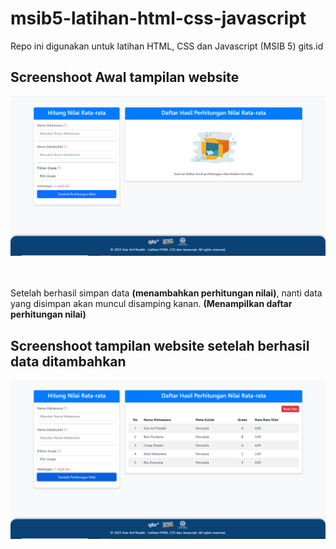 # msib5-latihan-html-css-javascript
Repo ini digunakan untuk latihan HTML, CSS dan Javascript (MSIB 5) gits.id

## Screenshoot Awal tampilan website
<img src="images/tampilan-satu.png">

<br><br>
Setelah berhasil simpan data **(menambahkan perhitungan nilai)**, nanti data yang disimpan
akan muncul disamping kanan. **(Menampilkan daftar perhitungan nilai)**

## Screenshoot tampilan website setelah berhasil data ditambahkan
<img src="images/tampilan-kedua.png">
